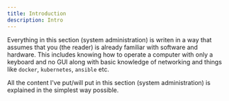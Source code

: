 ```yaml
---
title: Introduction
description: Intro 
---
```


Everything in this section (system administration) is writen in a way that
assumes that you (the reader) is already familiar with software and hardware.
This includes knowing how to operate a computer with only a keyboard and no GUI
along with basic knowledge of networking and things like `docker`,
`kubernetes`, `ansible` etc.

All the content I've put/will put in this section (system administration) is 
explained in the simplest way possible.




